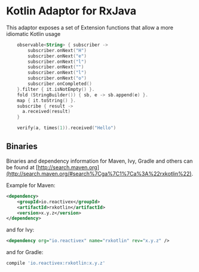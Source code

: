 # Kotlin Adaptor for RxJava

This adaptor exposes a set of Extension functions that allow a more idiomatic Kotlin usage

```kotlin
    observable<String> { subscriber ->
        subscriber.onNext("H")
        subscriber.onNext("e")
        subscriber.onNext("l")
        subscriber.onNext("")
        subscriber.onNext("l")
        subscriber.onNext("o")
        subscriber.onCompleted()
    }.filter { it.isNotEmpty() }.
    fold (StringBuilder()) { sb, e -> sb.append(e) }.
    map { it.toString() }.
    subscribe { result ->
      a.received(result)
    }

    verify(a, times(1)).received("Hello")
```

## Binaries

Binaries and dependency information for Maven, Ivy, Gradle and others can be found at [http://search.maven.org](http://search.maven.org/#search%7Cga%7C1%7Ca%3A%22rxkotlin%22).

Example for Maven:

```xml
<dependency>
    <groupId>io.reactivex</groupId>
    <artifactId>rxkotlin</artifactId>
    <version>x.y.z</version>
</dependency>
```

and for Ivy:

```xml
<dependency org="io.reactivex" name="rxkotlin" rev="x.y.z" />
```

and for Gradle:

```groovy
compile 'io.reactivex:rxkotlin:x.y.z'
```

